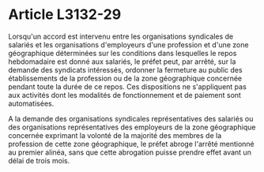# Article L3132-29

Lorsqu'un accord est intervenu entre les organisations syndicales de salariés et les organisations d'employeurs d'une profession et d'une zone géographique déterminées sur les conditions dans lesquelles le repos hebdomadaire est donné aux salariés, le préfet peut, par arrêté, sur la demande des syndicats intéressés, ordonner la fermeture au public des établissements de la profession ou de la zone géographique concernée pendant toute la durée de ce repos. Ces dispositions ne s'appliquent pas aux activités dont les modalités de fonctionnement et de paiement sont automatisées.

A la demande des organisations syndicales représentatives des salariés ou des organisations représentatives des employeurs de la zone géographique concernée exprimant la volonté de la majorité des membres de la profession de cette zone géographique, le préfet abroge l'arrêté mentionné au premier alinéa, sans que cette abrogation puisse prendre effet avant un délai de trois mois.